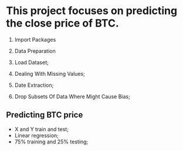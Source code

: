 <h1>This project focuses on predicting the close price of BTC.</h1>

1. Import Packages
2. Data Preparation

3. Load Dataset;
4. Dealing With Missing Values;
5. Date Extraction;
6. Drop Subsets Of Data Where Might Cause Bias;

<h2> Predicting BTC price </h2>
 
- X and Y train and test;
- Linear regression;
- 75% training and 25% testing;
